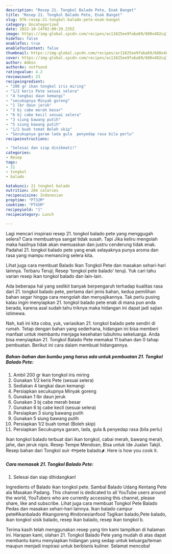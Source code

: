 ```yaml
---
description: "Resep 21. Tongkol Balado Pete, Enak Banget"
title: "Resep 21. Tongkol Balado Pete, Enak Banget"
slug: 976-resep-21-tongkol-balado-pete-enak-banget
category: Uncategorized
date: 2022-10-14T02:09:29.235Z
image: https://img-global.cpcdn.com/recipes/ac11625ee9faba69/680x482cq70/21-tongkol-balado-pete-foto-resep-utama.jpg
hideToc: false
enableToc: true
enableTocContent: false
thumbnail: https://img-global.cpcdn.com/recipes/ac11625ee9faba69/680x482cq70/21-tongkol-balado-pete-foto-resep-utama.jpg
cover: https://img-global.cpcdn.com/recipes/ac11625ee9faba69/680x482cq70/21-tongkol-balado-pete-foto-resep-utama.jpg
author: Admin
authorAv: notfound
ratingvalue: 4.2
reviewcount: 23
recipeingredient:
- "200 gr ikan tongkol iris miring"
- "1/2 keris Pete sesuai selera"
- "4 tangkai daun kemangi"
- "secukupnya Minyak goreng"
- "1 lbr daun jeruk"
- "3 bj cabe merah besar"
- "6 bj cabe kecil sesuai selera"
- "3 siung bawang putih"
- "5 siung bawang putih"
- "1/2 buah tomat Boleh skip"
- "Secukupnya garam lada gula  penyedap rasa bila perlu"
recipeinstructions:

- "Selesai dan siap dinikmati!"
categories:
- Resep
tags:
- 21
- tongkol
- balado

katakunci: 21 tongkol balado 
nutrition: 284 calories
recipecuisine: Indonesian
preptime: "PT32M"
cooktime: "PT45M"
recipeyield: "1"
recipecategory: Lunch

---
```



Lagi mencari inspirasi resep 21. tongkol balado pete yang menggugah selera? Cara membuatnya sangat tidak susah. Tapi Jika keliru mengolah maka hasilnya tidak akan memuaskan dan justru cenderung tidak enak. Padahal 21. tongkol balado pete yang enak selayaknya punya aroma dan rasa yang mampu memancing selera kita.


Lihat juga cara membuat Balado Ikan Tongkol Pete dan masakan sehari-hari lainnya. Terbaru Teruji; Resep &#39;tongkol pete balado&#39; teruji. Yuk cari tahu varian resep ikan tongkol balado dan lain-lain.

Ada beberapa hal yang sedikit banyak berpengaruh terhadap kualitas rasa dari 21. tongkol balado pete, pertama dari jenis bahan, kedua pemilihan bahan segar hingga cara mengolah dan menyajikannya. Tak perlu pusing kalau ingin menyiapkan 21. tongkol balado pete enak di mana pun anda berada, karena asal sudah tahu triknya maka hidangan ini dapat jadi sajian istimewa.


Nah, kali ini kita coba, yuk, variasikan 21. tongkol balado pete sendiri di rumah. Tetap dengan bahan yang sederhana, hidangan ini bisa memberi manfaat untuk membantu menjaga kesehatan tubuhmu sekeluarga. Anda bisa menyiapkan 21. Tongkol Balado Pete memakai 11 bahan dan 0 tahap pembuatan. Berikut ini cara dalam membuat hidangannya.

<!--inarticleads1-->

##### Bahan-bahan dan bumbu yang harus ada untuk pembuatan 21. Tongkol Balado Pete:

1. Ambil 200 gr ikan tongkol iris miring
1. Gunakan 1/2 keris Pete (sesuai selera)
1. Sediakan 4 tangkai daun kemangi
1. Persiapkan secukupnya Minyak goreng
1. Gunakan 1 lbr daun jeruk
1. Gunakan 3 bj cabe merah besar
1. Gunakan 6 bj cabe kecil (sesuai selera)
1. Persiapkan 3 siung bawang putih
1. Gunakan 5 siung bawang putih
1. Persiapkan 1/2 buah tomat (Boleh skip)
1. Persiapkan Secukupnya garam, lada, gula &amp; penyedap rasa (bila perlu)


Ikan tongkol balado terbuat dari ikan tongkol, cabai merah, bawang merah, jahe, dan jeruk nipis. Resep Tempe Mendoan, Bisa untuk Ide Jualan Takjil. Resep bahan dari Tongkol suir 🐟pete balado🌶. Here is how you cook it. 

<!--inarticleads2-->

##### Cara memasak 21. Tongkol Balado Pete:


1. Selesai dan siap dihidangkan!

Ingredients of Balado ikan tongkol pete. Sambal Balado Udang Kentang Pete ala Masakan Padang. This channel is dedicated to all YouTube users around the world, YouTubers who are currently accessing this channel, please share, like and subscribe. Lihat juga cara membuat Tongkol Pete Balado Pedas dan masakan sehari-hari lainnya. Ikan balado campur pete#ikanbalado #ikangoreng #indonesianfood TagIkan balado,Pete balado, ikan tongkol sisik balado, resep ikan balado, resep ikan tongkol b. 

Terima kasih telah menggunakan resep yang tim kami tampilkan di halaman ini. Harapan kami, olahan 21. Tongkol Balado Pete yang mudah di atas dapat membantu kamu menyiapkan hidangan yang sedap untuk keluarga/teman maupun menjadi inspirasi untuk berbisnis kuliner. Selamat mencoba!
